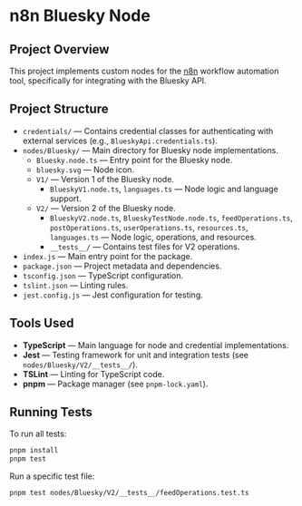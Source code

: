 # n8n Bluesky Node

## Project Overview
This project implements custom nodes for the [n8n](https://n8n.io) workflow automation tool, specifically for integrating with the Bluesky API.

## Project Structure
- `credentials/` — Contains credential classes for authenticating with external services (e.g., `BlueskyApi.credentials.ts`).
- `nodes/Bluesky/` — Main directory for Bluesky node implementations.
  - `Bluesky.node.ts` — Entry point for the Bluesky node.
  - `bluesky.svg` — Node icon.
  - `V1/` — Version 1 of the Bluesky node.
    - `BlueskyV1.node.ts`, `languages.ts` — Node logic and language support.
  - `V2/` — Version 2 of the Bluesky node.
    - `BlueskyV2.node.ts`, `BlueskyTestNode.node.ts`, `feedOperations.ts`, `postOperations.ts`, `userOperations.ts`, `resources.ts`, `languages.ts` — Node logic, operations, and resources.
    - `__tests__/` — Contains test files for V2 operations.
- `index.js` — Main entry point for the package.
- `package.json` — Project metadata and dependencies.
- `tsconfig.json` — TypeScript configuration.
- `tslint.json` — Linting rules.
- `jest.config.js` — Jest configuration for testing.

## Tools Used
- **TypeScript** — Main language for node and credential implementations.
- **Jest** — Testing framework for unit and integration tests (see `nodes/Bluesky/V2/__tests__/`).
- **TSLint** — Linting for TypeScript code.
- **pnpm** — Package manager (see `pnpm-lock.yaml`).

## Running Tests

To run all tests:

```sh
pnpm install
pnpm test
```

Run a specific test file:

```sh
pnpm test nodes/Bluesky/V2/__tests__/feedOperations.test.ts
```

